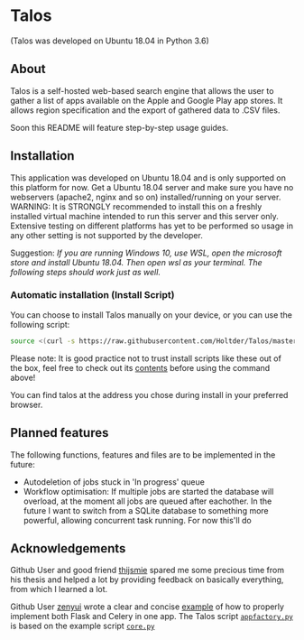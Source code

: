 # Talos
(Talos was developed on Ubuntu 18.04 in Python 3.6)

## About
Talos is a self-hosted web-based search engine that allows the user to gather a list of apps available on the Apple and Google Play app stores. It allows region specification and the export of gathered data to .CSV files.

Soon this README will feature step-by-step usage guides.

## Installation

This application was developed on Ubuntu 18.04 and is only supported on this platform for now. Get a Ubuntu 18.04 server and make sure you have no webservers (apache2, nginx and so on) installed/running on your server. WARNING: It is STRONGLY recommended to install this on a freshly installed virtual machine intended to run this server and this server only. Extensive testing on different platforms has yet to be performed so usage in any other setting is not supported by the developer.

Suggestion: *If you are running Windows 10, use WSL, open the microsoft store and install Ubuntu 18.04. Then open wsl as your terminal. The following steps should work just as well.*

### Automatic installation (Install Script)

You can choose to install Talos manually on your device, or you can use the following script:

```bash
source <(curl -s https://raw.githubusercontent.com/Holtder/Talos/master/installtalos.sh)
```

Please note: It is good practice not to trust install scripts like these out of the box, feel free to check out its [contents](https://github.com/Holtder/Talos/blob/master/installtalos.sh) before using the command above!

You can find talos at the address you chose during install in your preferred browser.

## Planned features

The following functions, features and files are to be implemented in the future:

* Autodeletion of jobs stuck in 'In progress' queue
* Workflow optimisation: If multiple jobs are started the database will overload, at the moment all jobs are queued after eachother. In the future I want to switch from a SQLite database to something more powerful, allowing concurrent task running. For now this'll do

## Acknowledgements

Github User and good friend [thijsmie](https://github.com/thijsmie) spared me some precious time from his thesis and helped a lot by providing feedback on basically everything, from which I learned a lot.

Github User [zenyui](https://https://github.com/zenyui) wrote a clear and concise [example](https://github.com/zenyui/celery-flask-factory) of how to properly implement both Flask and Celery in one app.
The Talos script [`appfactory.py`](https://github.com/Holtder/Talos/blob/master/talos/appfactory.py) is based on the example script [`core.py`](https://github.com/zenyui/celery-flask-factory/blob/master/server/core.py)
